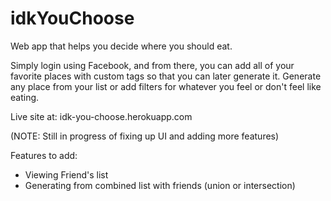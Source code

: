# idkYouChoose
Web app that helps you decide where you should eat. 

Simply login using Facebook, and from there, you can add all of your favorite places with custom tags so that you can later generate it. Generate any place from your list or add filters for whatever you feel or don't feel like eating.

Live site at: 
idk-you-choose.herokuapp.com

(NOTE: Still in progress of fixing up UI and adding more features)

Features to add: 
* Viewing Friend's list
* Generating from combined list with friends (union or intersection)

